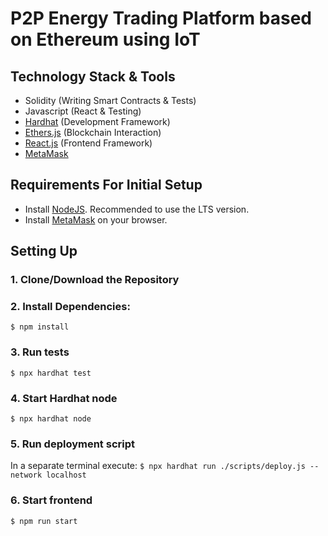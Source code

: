 # P2P Energy Trading Platform based on Ethereum using IoT

## Technology Stack & Tools

- Solidity (Writing Smart Contracts & Tests)
- Javascript (React & Testing)
- [Hardhat](https://hardhat.org/) (Development Framework)
- [Ethers.js](https://docs.ethers.io/v5/) (Blockchain Interaction)
- [React.js](https://reactjs.org/) (Frontend Framework)
- [MetaMask](https://metamask.io/)

## Requirements For Initial Setup

- Install [NodeJS](https://nodejs.org/en/). Recommended to use the LTS version.
- Install [MetaMask](https://metamask.io/) on your browser.

## Setting Up

### 1. Clone/Download the Repository

### 2. Install Dependencies:

`$ npm install`

### 3. Run tests

`$ npx hardhat test`

### 4. Start Hardhat node

`$ npx hardhat node`

### 5. Run deployment script

In a separate terminal execute:
`$ npx hardhat run ./scripts/deploy.js --network localhost`

### 6. Start frontend

`$ npm run start`
